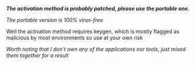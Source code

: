 ***The activation method is probably patched, please use the portable one.***

*The portable version is 100% virus-free*

Well the activation method requires keygen, which is mostly flagged as malicious by most environments so use at your own risk 

*Worth noting that I don't own any of the applications 
nor tools, just mixed them together for a result*


